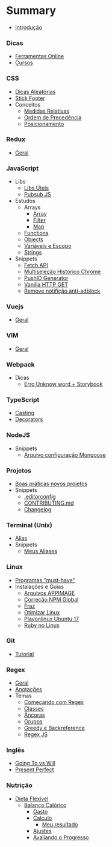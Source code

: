 # Summary

* [Introdução](README.md)

### Dicas
 * [Ferramentas Online](./subjects/utils/online-tools.md)
 * [Cursos](./subjects/utils/courses.md)

### CSS
  * [Dicas Aleatórias](./subjects/css/random-tips.md)
  * [Stick Footer](./subjects/css/stick-footer.md)
  * Conceitos
    * [Medidas Relativas](./subjects/css/relative-mesure.md)
    * [Ordem de Precedência](./subjects/css/precedence.md)
    * [Posicionamento](./subjects/css/position.md)

### Redux
  * [Geral](./subjects/redux/README.md)

### JavaScript
  * Libs
    * [Libs Úteis](./subjects/javascript/utils-libs.md)
    * [Pubsub JS](./subjects/javascript/pubsub-js.md)
  * Estudos
    * Arrays
      * [Array](./subjects/javascript/studies/array/array.md)
      * [Filter](./subjects/javascript/studies/array/filter.md)
      * [Map](./subjects/javascript/studies/array/map.md)
    * [Functions](./subjects/javascript/studies/functions.md)
    * [Objects](./subjects/javascript/studies/objects.md)
    * [Variáveis e Escopo](./subjects/javascript/studies/variables-scope.md)
    * [Strings](./subjects/javascript/studies/string.md)
  * Snippets
    * [Fetch API](./subjects/javascript/snippets/fetch-api.md)
    * [Multiseleção Historico Chrome](./subjects/javascript/snippets/multiselect-histories-chrome.md)
    * [PushID Generator](./subjects/javascript/snippets/pushid-generator.md)
    * [Vanilla HTTP GET](./subjects/javascript/snippets/vanilla-request.md)
    * [Remove notifição anti-adblock](./subjects/javascript/snippets/clean-ad-exame.md)

### Vuejs
  * [Geral](./subjects/vuejs/all.md)

### VIM
  * [Geral](./subjects/vim/README.md)

### Webpack
  * Dicas
    * [Erro Unknow word + Storybook](./subjects/webpack/css-unknow-word.md)

### TypeScript
  * [Casting](./subjects/typescript/casting.md)
  * [Decorators](./subjects/typescript/decorators.md)

### NodeJS
  * Snippets
    * [Arquivo configuração Mongoose](./subjects/node/snippets/mongoose-config.md)

### Projetos
  * [Boas práticas novos projetos](./subjects/projects/best-pratices-new-project.md)
  * Snippets
    * [.editorconfig](./subjects/projects/editorconfig.md)
    * [CONTRIBUTING.md](./subjects/projects/contributing.md)
    * [Changelog](./subjects/projects/changelog.md)
  
### Terminal (Unix)
  * [Alias](./subjects/terminal/alias.md)
  * Snippets
    * [Meus Aliases](./subjects/terminal/snippets/my-aliases.md)

### Linux
  * [Programas "must-have"](./subjects/linux/default-programs.md)
  * Instalações e Guias
    * [Arquivos APPIMAGE](./subjects/linux/installing/appimage.md)
    * [Correção NPM Global](./subjects/linux/installing/npm-global-fix.md)
    * [Fraz](./subjects/linux/installing/franz.md)
    * [Otimizar Linux](./subjects/linux/installing/optimization.md)
    * [Playonlinux Ubuntu 17](./subjects/linux/installing/playonlinux-ubuntu17.md)
    * [Ruby no Linux](./subjects/linux/installing/ruby-on-linux.md)

### Git
  * [Tutorial](./subjects/git/all.md)

### Regex
  * [Geral](./subjects/regex/README.md)
  * [Anotações](./subjects/regex/notes.md)
  * Temas
    * [Começando com Regex](./subjects/regex/topics/getting-started.md)
    * [Classes](./subjects/regex/topics/char-class.md)
    * [Âncoras](./subjects/regex/topics/anchor.md)
    * [Grupos](./subjects/regex/topics/groups.md)
    * [Greedy e Backreference](./subjects/regex/topics/lazy-greedy.md)
    * [Regex JS](./subjects/regex/topics/regex-js.md)
  
### Inglês
  * [Going To vs Will](./subjects/english/going-to-will.md)
  * [Present Perfect](./subjects/english/present-perfect.md)

### Nutrição
  * [Dieta Flexível](./subjects/nutrition/flexible-diet/README.md)
    * [Balanço Calórico](./subjects/nutrition/flexible-diet/balanco-calorico/README.md)
      * [Gasto](./subjects/nutrition/flexible-diet/balanco-calorico/gasto-calorico.md)
      * [Calculo](./subjects/nutrition/flexible-diet/balanco-calorico/calculo-calorias.md)
        * [Meu resultado](./subjects/nutrition/flexible-diet/balanco-calorico/resultados.md)
      * [Ajustes](./subjects/nutrition/flexible-diet/balanco-calorico/ajuste-calorico.md)
      * [Avaliando o Progresso](./subjects/nutrition/flexible-diet/balanco-calorico/medindo-progresso.md)
